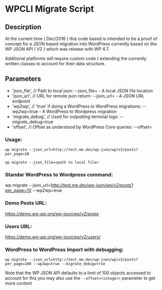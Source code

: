 # WPCLI Migrate Script

## Descirption
At the current time ( Dec/2016 ) this code based is intended to be a proof of concept for a JSON based migration into WordPress currently based on the WP JSON API ( V2 ) which was release with WP 4.7.

Additional platforms will require custom code / extending the currently written classes to account for their data structure.

## Parameters
- 'json_file', // Path to local json: --json_file=<path to local file> - A local JSON file location
- 'json_url', // URL for remote json return: --json_url=<url which returns a json response> - A JSON URL endpoint
- 'wp2wp', // 'true' if doing a WordPress to WordPress migrations: --wp2wp=true - A WordPress to Wordpress migration
- 'migrate_debug', // Used for outputting terminal logs: --migrate_debug=true
- 'offset', // Offset as understood by WordPress Core queries: --offset=<integer>

### Usage:
`wp migrate --json_url=http://test.me.dev/wp-json/wp/v2/posts?per_page=10`

`wp migrate --json_file=<path to local file>`

### Standar WordPress to Wordpress command:
wp migrate --json_url=http://test.me.dev/wp-json/wp/v2/posts?per_page=10 --wp2wp=true

### Demo Posts URL:
https://demo.wp-api.org/wp-json/wp/v2/posts

### Users URL:
https://demo.wp-api.org/wp-json/wp/v2/users/<user ID>

### WordPress to WordPress Import with debugging:
`wp migrate --json_url=http://test.me.dev/wp-json/wp/v2/posts?per_page=100 --wp2wp=true --migrate_debug=true`

Note that the WP JSON API defaults to a limit of 100 objects accessed to account for this
you may also use the `--offset=<integer>` parameter to get more content
